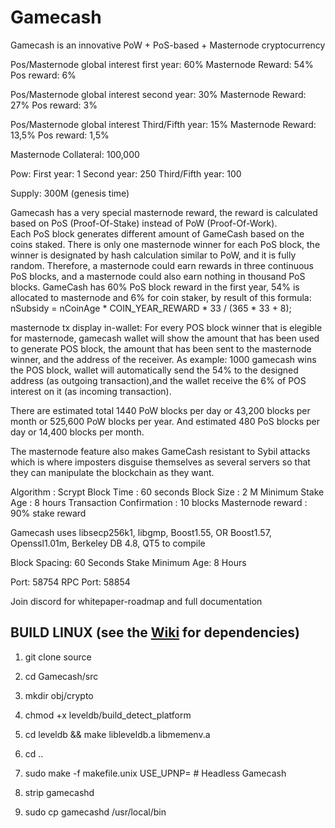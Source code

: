 # Gamecash

Gamecash is an innovative PoW + PoS-based + Masternode cryptocurrency

Pos/Masternode global interest first year: 60%
Masternode Reward: 54%
Pos reward: 6%

Pos/Masternode global interest second year: 30%
Masternode Reward: 27%
Pos reward: 3%

Pos/Masternode global interest Third/Fifth year: 15%
Masternode Reward: 13,5%
Pos reward: 1,5%

Masternode Collateral: 100,000

Pow: 
First year: 1
Second year: 250
Third/Fifth year: 100

Supply: 300M (genesis time)

Gamecash  has  a  very  special  masternode  reward,  the  reward  is calculated based on PoS (Proof-Of-Stake) instead of PoW (Proof-Of-Work).  
Each  PoS  block  generates  different  amount  of  GameCash based on the coins staked.
There is only one masternode winner for each PoS block, the winner is  designated  by  hash  calculation  similar  to  PoW, and it is fully random.
Therefore,  a masternode could earn rewards in three continuous PoS blocks, and a masternode could also earn nothing in thousand PoS blocks. 
GameCash  has  60%  PoS  block  reward  in  the  first  year,  54%  is allocated  to  masternode  and  6%  for  coin  staker, by result of this formula: nSubsidy = nCoinAge * COIN_YEAR_REWARD * 33 / (365 * 33 + 8); 

masternode tx display in-wallet:
For every POS block winner that is elegible for masternode, gamecash wallet will show the amount that has been used to generate POS block, the amount that has been sent to the masternode winner, and the address of the receiver. 
As example: 1000 gamecash wins the POS block, wallet will automatically send the 54% to the designed address (as outgoing transaction),and the wallet receive the 6% of POS interest on it (as incoming transaction).

There are estimated total 1440 PoW blocks per day or 43,200 blocks per month or 525,600 PoW blocks per year. And estimated 480 PoS blocks per day or 14,400 blocks per month.

The  masternode  feature  also  makes  GameCash  resistant  to Sybil  attacks  which  is  where  imposters  disguise  themselves as several servers so that they can manipulate the blockchain as they want.

Algorithm  : Scrypt
Block Time :   60 seconds
Block Size  : 2 M
Minimum Stake Age  : 8 hours
Transaction Confirmation  : 10 blocks
Masternode reward  : 90% stake reward



Gamecash uses libsecp256k1,
			  libgmp,
			  Boost1.55,
			  OR Boost1.57,  
			  Openssl1.01m,
			  Berkeley DB 4.8,
			  QT5 to compile


Block Spacing: 60 Seconds
Stake Minimum Age: 8 Hours

Port: 58754
RPC Port: 58854

Join discord for whitepaper-roadmap and full documentation

BUILD LINUX (see the [Wiki](https://github.com/sagacrypto/Gamecash/wiki/Unix-Build) for dependencies)
-----------
1) git clone source

2) cd Gamecash/src

3) mkdir obj/crypto

4) chmod +x leveldb/build_detect_platform

5) cd leveldb && make libleveldb.a libmemenv.a

6) cd ..

7) sudo make -f makefile.unix USE_UPNP=    # Headless Gamecash

8) strip gamecashd

9) sudo cp gamecashd /usr/local/bin




